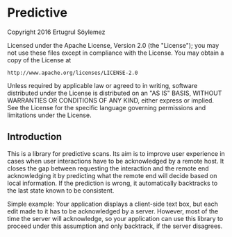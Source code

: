 Predictive
==========

Copyright 2016 Ertugrul Söylemez

Licensed under the Apache License, Version 2.0 (the "License");
you may not use these files except in compliance with the License.
You may obtain a copy of the License at

    http://www.apache.org/licenses/LICENSE-2.0

Unless required by applicable law or agreed to in writing, software
distributed under the License is distributed on an "AS IS" BASIS,
WITHOUT WARRANTIES OR CONDITIONS OF ANY KIND, either express or implied.
See the License for the specific language governing permissions and
limitations under the License.


Introduction
------------

This is a library for predictive scans.  Its aim is to improve user
experience in cases when user interactions have to be acknowledged by a
remote host.  It closes the gap between requesting the interaction and
the remote end acknowledging it by predicting what the remote end will
decide based on local information.  If the prediction is wrong, it
automatically backtracks to the last state known to be consistent.

Simple example:  Your application displays a client-side text box, but
each edit made to it has to be acknowledged by a server.  However, most
of the time the server will acknowledge, so your application can use
this library to proceed under this assumption and only backtrack, if the
server disagrees.
